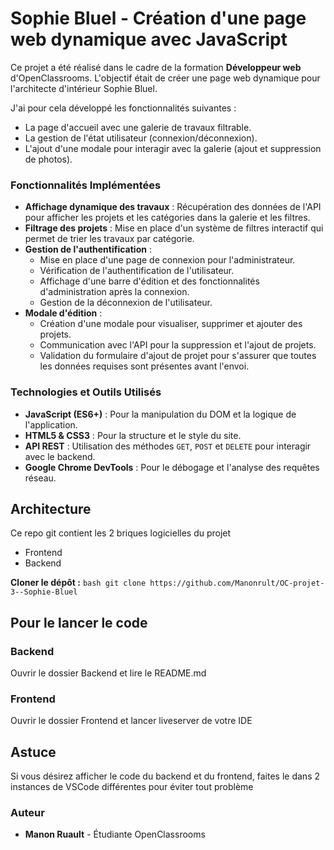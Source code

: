 # Sophie Bluel - Création d'une page web dynamique avec JavaScript
Ce projet a été réalisé dans le cadre de la formation **Développeur web** d'OpenClassrooms. L'objectif était de créer une page web dynamique pour l'architecte d'intérieur Sophie Bluel.

J'ai pour cela développé les fonctionnalités suivantes :
* La page d'accueil avec une galerie de travaux filtrable.
* La gestion de l'état utilisateur (connexion/déconnexion).
* L'ajout d'une modale pour interagir avec la galerie (ajout et suppression de photos).

### Fonctionnalités Implémentées

* **Affichage dynamique des travaux** : Récupération des données de l'API pour afficher les projets et les catégories dans la galerie et les filtres.
* **Filtrage des projets** : Mise en place d'un système de filtres interactif qui permet de trier les travaux par catégorie.
* **Gestion de l'authentification** :
    * Mise en place d'une page de connexion pour l'administrateur.
    * Vérification de l'authentification de l'utilisateur.
    * Affichage d'une barre d'édition et des fonctionnalités d'administration après la connexion.
    * Gestion de la déconnexion de l'utilisateur.
* **Modale d'édition** :
    * Création d'une modale pour visualiser, supprimer et ajouter des projets.
    * Communication avec l'API pour la suppression et l'ajout de projets.
    * Validation du formulaire d'ajout de projet pour s'assurer que toutes les données requises sont présentes avant l'envoi.
 
 ### Technologies et Outils Utilisés

* **JavaScript (ES6+)** : Pour la manipulation du DOM et la logique de l'application.
* **HTML5 & CSS3** : Pour la structure et le style du site.
* **API REST** : Utilisation des méthodes `GET`, `POST` et `DELETE` pour interagir avec le backend.
* **Google Chrome DevTools** : Pour le débogage et l'analyse des requêtes réseau.

## Architecture

Ce repo git contient les 2 briques logicielles du projet 
- Frontend
- Backend
  
**Cloner le dépôt :**
    ```bash
    git clone https://github.com/Manonrult/OC-projet-3--Sophie-Bluel
    ```
## Pour le lancer le code
### Backend
Ouvrir le dossier Backend et lire le README.md

### Frontend
Ouvrir le dossier Frontend et lancer liveserver de votre IDE
 
## Astuce
 
Si vous désirez afficher le code du backend et du frontend, faites le dans 2 instances de VSCode différentes pour éviter tout problème

### Auteur

- **Manon Ruault** - Étudiante OpenClassrooms
